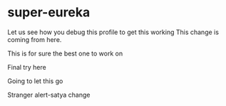 # super-eureka
Let us see how you debug this profile to get this working
This change is coming from here. 
<p> This is for sure the best one to work on
  <p> Final try here
    <p> Going to let this go
      <p> Stranger alert-satya change
